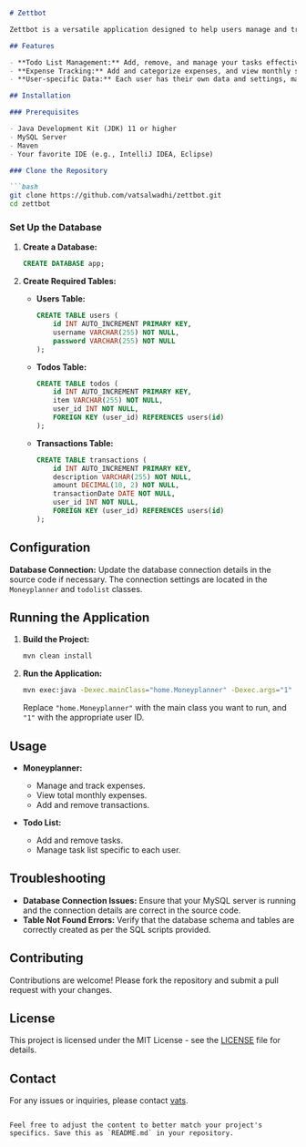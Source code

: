 ```markdown
# Zettbot

Zettbot is a versatile application designed to help users manage and track their tasks and expenses efficiently. This application provides a user-friendly interface to manage todos, track expenses, and visualize financial data. It integrates with a MySQL database to store and manage user data.

## Features

- **Todo List Management:** Add, remove, and manage your tasks effectively.
- **Expense Tracking:** Add and categorize expenses, and view monthly summaries.
- **User-specific Data:** Each user has their own data and settings, managed via user IDs.

## Installation

### Prerequisites

- Java Development Kit (JDK) 11 or higher
- MySQL Server
- Maven
- Your favorite IDE (e.g., IntelliJ IDEA, Eclipse)

### Clone the Repository

```bash
git clone https://github.com/vatsalwadhi/zettbot.git
cd zettbot
```

### Set Up the Database

1. **Create a Database:**

    ```sql
    CREATE DATABASE app;
    ```

2. **Create Required Tables:**

    - **Users Table:**

      ```sql
      CREATE TABLE users (
          id INT AUTO_INCREMENT PRIMARY KEY,
          username VARCHAR(255) NOT NULL,
          password VARCHAR(255) NOT NULL
      );
      ```

    - **Todos Table:**

      ```sql
      CREATE TABLE todos (
          id INT AUTO_INCREMENT PRIMARY KEY,
          item VARCHAR(255) NOT NULL,
          user_id INT NOT NULL,
          FOREIGN KEY (user_id) REFERENCES users(id)
      );
      ```

    - **Transactions Table:**

      ```sql
      CREATE TABLE transactions (
          id INT AUTO_INCREMENT PRIMARY KEY,
          description VARCHAR(255) NOT NULL,
          amount DECIMAL(10, 2) NOT NULL,
          transactionDate DATE NOT NULL,
          user_id INT NOT NULL,
          FOREIGN KEY (user_id) REFERENCES users(id)
      );
      ```

## Configuration

**Database Connection:** Update the database connection details in the source code if necessary. The connection settings are located in the `Moneyplanner` and `todolist` classes.

## Running the Application

1. **Build the Project:**

    ```bash
    mvn clean install
    ```

2. **Run the Application:**

    ```bash
    mvn exec:java -Dexec.mainClass="home.Moneyplanner" -Dexec.args="1"
    ```

    Replace `"home.Moneyplanner"` with the main class you want to run, and `"1"` with the appropriate user ID.

## Usage

- **Moneyplanner:**
    - Manage and track expenses.
    - View total monthly expenses.
    - Add and remove transactions.

- **Todo List:**
    - Add and remove tasks.
    - Manage task list specific to each user.

## Troubleshooting

- **Database Connection Issues:** Ensure that your MySQL server is running and the connection details are correct in the source code.
- **Table Not Found Errors:** Verify that the database schema and tables are correctly created as per the SQL scripts provided.

## Contributing

Contributions are welcome! Please fork the repository and submit a pull request with your changes.

## License

This project is licensed under the MIT License - see the [LICENSE](LICENSE) file for details.

## Contact

For any issues or inquiries, please contact [vats](mailto:alwadhiv@gmail.com).
```

Feel free to adjust the content to better match your project's specifics. Save this as `README.md` in your repository.
